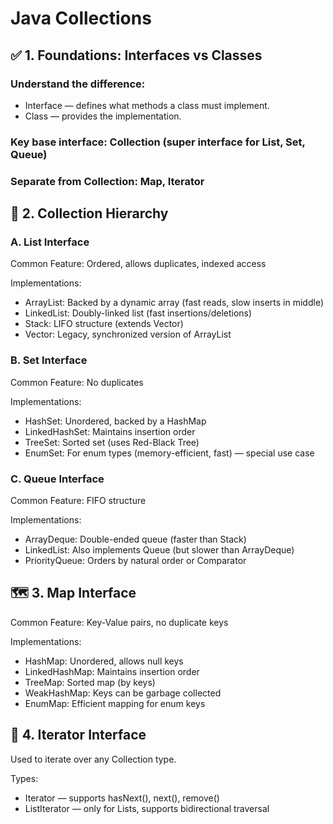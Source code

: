 # Java Collections

## ✅ 1. Foundations: Interfaces vs Classes
### Understand the difference:

- Interface — defines what methods a class must implement.
- Class — provides the implementation.

### Key base interface: Collection (super interface for List, Set, Queue)

### Separate from Collection: Map, Iterator

## 📁 2. Collection Hierarchy
### A. List Interface
Common Feature: Ordered, allows duplicates, indexed access

Implementations:

- ArrayList: Backed by a dynamic array (fast reads, slow inserts in middle)
- LinkedList: Doubly-linked list (fast insertions/deletions)
- Stack: LIFO structure (extends Vector)
- Vector: Legacy, synchronized version of ArrayList

### B. Set Interface
Common Feature: No duplicates

Implementations:

- HashSet: Unordered, backed by a HashMap
- LinkedHashSet: Maintains insertion order
- TreeSet: Sorted set (uses Red-Black Tree)
- EnumSet: For enum types (memory-efficient, fast) — special use case

### C. Queue Interface
Common Feature: FIFO structure

Implementations:

- ArrayDeque: Double-ended queue (faster than Stack)
- LinkedList: Also implements Queue (but slower than ArrayDeque)
- PriorityQueue: Orders by natural order or Comparator

## 🗺️ 3. Map Interface
Common Feature: Key-Value pairs, no duplicate keys

Implementations:

- HashMap: Unordered, allows null keys
- LinkedHashMap: Maintains insertion order
- TreeMap: Sorted map (by keys)
- WeakHashMap: Keys can be garbage collected
- EnumMap: Efficient mapping for enum keys

## 🔁 4. Iterator Interface
Used to iterate over any Collection type.

Types:

- Iterator — supports hasNext(), next(), remove()
- ListIterator — only for Lists, supports bidirectional traversal
